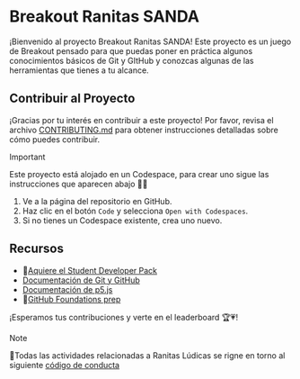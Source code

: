 <!-- filepath: /workspaces/SANDA-Pre-GameJam/README.md -->

# Breakout Ranitas SANDA

¡Bienvenido al proyecto Breakout Ranitas SANDA! Este proyecto es un juego de Breakout pensado para que puedas poner en práctica algunos conocimientos básicos de Git y GItHub y conozcas algunas de las herramientas que tienes a tu alcance.

## Contribuir al Proyecto

¡Gracias por tu interés en contribuir a este proyecto! Por favor, revisa el archivo [CONTRIBUTING.md](CONTRIBUTING.md) para obtener instrucciones detalladas sobre cómo puedes contribuir.

> [!IMPORTANT]
> Este proyecto está alojado en un Codespace, para crear uno sigue las instrucciones que aparecen abajo 🔽🔽

1. Ve a la página del repositorio en GitHub.
2. Haz clic en el botón `Code` y selecciona `Open with Codespaces`.
3. Si no tienes un Codespace existente, crea uno nuevo.

## Recursos

- 🎒[Aquiere el Student Developer Pack](https://education.github.com/discount_requests/application?utm_source=2024-11-22-GITHUBFORGAMEDEVS🎲)
- [Documentación de Git y GitHub](https://docs.github.com/en/get-started)
- [Documentación de p5.js](https://p5js.org/reference/)
- 🏅[GitHub Foundations prep](https://education.github.com/experiences/foundations_certificate)

¡Esperamos tus contribuciones y verte en el leaderboard 🏆💗!

> [!NOTE]
> 🚨Todas las actividades relacionadas a Ranitas Lúdicas se rigne en torno al siguiente [código de conducta](https://github.com/Ranitas-Ludicas/.github?tab=coc-ov-file)
